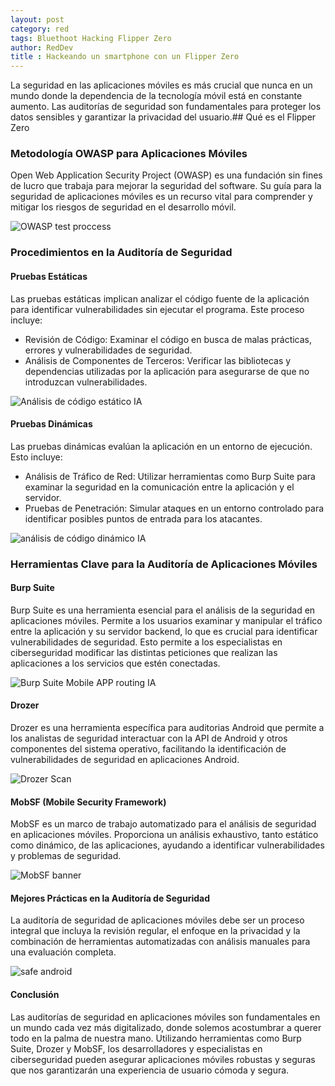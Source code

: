```yaml
---
layout: post
category: red
tags: Bluethoot Hacking Flipper Zero 
author: RedDev
title : Hackeando un smartphone con un Flipper Zero
---
```


La seguridad en las aplicaciones móviles es más crucial que nunca en un mundo donde la dependencia de la tecnología móvil está en constante aumento. Las auditorías de seguridad son fundamentales para proteger los datos sensibles y garantizar la privacidad del usuario.## Qué es el Flipper Zero

### Metodología OWASP para Aplicaciones Móviles
Open Web Application Security Project (OWASP) es una fundación sin fines de lucro que trabaja para mejorar la seguridad del software. Su guía para la seguridad de aplicaciones móviles es un recurso vital para comprender y mitigar los riesgos de seguridad en el desarrollo móvil.

<img src="https://github.com/reycotallo98/reycotallo98.github.io/assets/93315382/e22957c1-a145-4742-a9ee-40da7ab05839" alt="OWASP test proccess">

### Procedimientos en la Auditoría de Seguridad
#### Pruebas Estáticas
Las pruebas estáticas implican analizar el código fuente de la aplicación para identificar vulnerabilidades sin ejecutar el programa. Este proceso incluye:

- Revisión de Código: Examinar el código en busca de malas prácticas, errores y vulnerabilidades de seguridad.
- Análisis de Componentes de Terceros: Verificar las bibliotecas y dependencias utilizadas por la aplicación para asegurarse de que no introduzcan vulnerabilidades.

<img src="https://github.com/reycotallo98/reycotallo98.github.io/assets/93315382/c475ff25-098e-4374-894e-3db5d36f1c6b" alt="Análisis de código estático IA">

#### Pruebas Dinámicas
Las pruebas dinámicas evalúan la aplicación en un entorno de ejecución. Esto incluye:

- Análisis de Tráfico de Red: Utilizar herramientas como Burp Suite para examinar la seguridad en la comunicación entre la aplicación y el servidor.
- Pruebas de Penetración: Simular ataques en un entorno controlado para identificar posibles puntos de entrada para los atacantes.

<img src="https://github.com/reycotallo98/reycotallo98.github.io/assets/93315382/628b115b-3b20-4276-ac84-abb4a4a275f3" alt="análisis de código dinámico IA">

### Herramientas Clave para la Auditoría de Aplicaciones Móviles
#### Burp Suite
Burp Suite es una herramienta esencial para el análisis de la seguridad en aplicaciones móviles. Permite a los usuarios examinar y manipular el tráfico entre la aplicación y su servidor backend, lo que es crucial para identificar vulnerabilidades de seguridad. Esto permite a los especialistas en ciberseguridad modificar las distintas peticiones que realizan las aplicaciones a los servicios que estén conectadas.

<img src="https://github.com/reycotallo98/reycotallo98.github.io/assets/93315382/92e43b08-70ad-46c9-bd5d-34ce5f5e4332" alt="Burp Suite Mobile APP routing IA">


#### Drozer
Drozer es una herramienta específica para auditorias Android que permite a los analistas de seguridad interactuar con la API de Android y otros componentes del sistema operativo, facilitando la identificación de vulnerabilidades de seguridad en aplicaciones Android.

<img src="https://github.com/reycotallo98/reycotallo98.github.io/assets/93315382/22691a0e-a7a1-453b-b67a-4f0c4e36f1e8" alt="Drozer Scan">


#### MobSF (Mobile Security Framework)
MobSF es un marco de trabajo automatizado para el análisis de seguridad en aplicaciones móviles. Proporciona un análisis exhaustivo, tanto estático como dinámico, de las aplicaciones, ayudando a identificar vulnerabilidades y problemas de seguridad.

<img src="https://github.com/reycotallo98/reycotallo98.github.io/assets/93315382/f9bcd079-f67a-48c2-9dc5-23f7233e03e7" alt="MobSF banner">



#### Mejores Prácticas en la Auditoría de Seguridad
La auditoría de seguridad de aplicaciones móviles debe ser un proceso integral que incluya la revisión regular, el enfoque en la privacidad y la combinación de herramientas automatizadas con análisis manuales para una evaluación completa.

<img src="https://github.com/reycotallo98/reycotallo98.github.io/assets/93315382/4191b6b8-65ed-4663-bbd2-697b5d4294d8" alt="safe android">

#### Conclusión
Las auditorías de seguridad en aplicaciones móviles son fundamentales en un mundo cada vez más digitalizado, donde solemos acostumbrar a querer todo en la palma de nuestra mano. Utilizando herramientas como Burp Suite, Drozer y MobSF, los desarrolladores y especialistas en ciberseguridad pueden asegurar aplicaciones móviles robustas y seguras que nos garantizarán una experiencia de usuario cómoda y segura.


